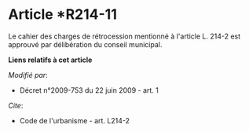 # Article *R214-11

Le cahier des charges de rétrocession mentionné à l'article L. 214-2 est approuvé par délibération du conseil municipal.

**Liens relatifs à cet article**

_Modifié par_:

  - Décret n°2009-753 du 22 juin 2009 - art. 1

_Cite_:

  - Code de l'urbanisme - art. L214-2
